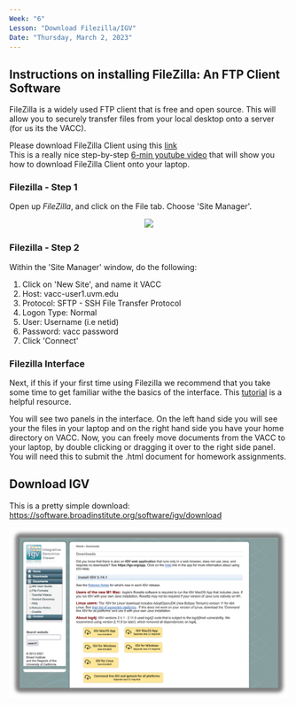 ```yaml
---
Week: "6" 
Lesson: "Download Filezilla/IGV"
Date: "Thursday, March 2, 2023"
---
```


## Instructions on installing FileZilla: An FTP Client Software
FileZilla is a widely used FTP client that is free and open source. This will allow you to securely transfer files from your local desktop onto a server (for us its the VACC). 

Please download FileZilla Client using this [link](https://filezilla-project.org/)  
This is a really nice step-by-step [6-min youtube video](https://youtu.be/adxmlHDim6c) that will show you how to download FileZilla Client onto your laptop. 

### Filezilla - Step 1

Open up *FileZilla*, and click on the File tab. Choose 'Site Manager'.

<p align="center">
<img src="../img/filezilla_setup.png" width="500">
</p>

### Filezilla - Step 2

Within the 'Site Manager' window, do the following: 

1. Click on 'New Site', and name it VACC
2. Host: vacc-user1.uvm.edu
3. Protocol: SFTP - SSH File Transfer Protocol
4. Logon Type: Normal
5. User: Username (i.e netid) 
6. Password: vacc password
7. Click 'Connect'

### Filezilla Interface

 Next, if this if your first time using Filezilla we recommend that you take some time to get familiar withe the basics of the interface. This [tutorial](https://wiki.filezilla-project.org/FileZilla_Client_Tutorial_(en)) is a helpful resource.

You will see two panels in the interface. On the left hand side you will see your the files in your laptop and on the right hand side you have your home directory on VACC. Now, you can freely move documents from the VACC to your laptop, by double clicking or dragging it over to the right side panel. You will need this to submit the .html document for homework assignments. 

## Download IGV 

This is a pretty simple download: https://software.broadinstitute.org/software/igv/download

<p align="center">
<img src="../img/igv-download.png" width="800">
  </p>
